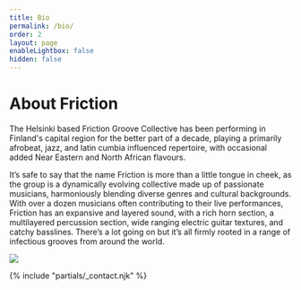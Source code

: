 ```yaml
---
title: Bio
permalink: /bio/
order: 2
layout: page
enableLightbox: false
hidden: false
---
```

# About Friction

The Helsinki based Friction Groove Collective has been performing in Finland's capital region for the better part of a decade, playing a primarily afrobeat, jazz, and latin cumbia influenced repertoire, with occasional added Near Eastern and North African flavours.

It’s safe to say that the name Friction is more than a little tongue in cheek, as the group is a dynamically evolving collective made up of passionate musicians, harmoniously blending diverse genres and cultural backgrounds. With over a dozen musicians often contributing to their live performances, Friction has an expansive and layered sound, with a rich horn section, a multilayered percussion section, wide ranging electric guitar textures, and catchy basslines. There’s a lot going on but it’s all firmly rooted in a range of infectious grooves from around the world.

![](/media/site/friction-about.jpg)

{% include "partials/\_contact.njk" %}